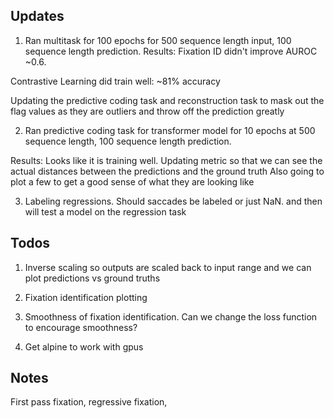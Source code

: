 ## Updates

1. Ran multitask for 100 epochs for 500 sequence length input, 100 sequence length prediction. 
Results:
Fixation ID didn't improve AUROC ~0.6.  

Contrastive Learning did train well: ~81% accuracy

Updating the predictive coding task and reconstruction task to mask out the flag values as they are outliers and throw off the prediction greatly

2. Ran predictive coding task for transformer model for 10 epochs at 500 sequence length, 100 sequence length prediction.

Results:
Looks like it is training well. Updating metric so that we can see the actual distances between the predictions and the ground truth
Also going to plot a few to get a good sense of what they are looking like

3. Labeling regressions. Should saccades be labeled or just NaN. and then will test a model on the regression task

## Todos

1. Inverse scaling so outputs are scaled back to input range and we can plot predictions vs ground truths

2. Fixation identification plotting

3. Smoothness of fixation identification. Can we change the loss function to encourage smoothness?

4. Get alpine to work with gpus

## Notes
First pass fixation, regressive fixation, 

